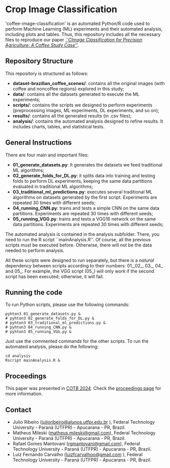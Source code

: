 # Crop Image Classification

'coffee-image-classification' is an automated Python/R code used to perform Machine Learning (ML) experiments and their automated analysis, including plots and tables. Thus, this repository includes all the necessary files to reproduce our paper [*``CImage Classification for Precision Agriculture: A Coffee Study Case''*](https://periodicos.univali.br/index.php/acotb/article/view/20331).

## Repository Structure

This repository is structured as follows:
- **dataset-brazilian_coffee_scenes/**: contains all the original images (with coffee and noncoffee regions) explored in this study;
- **data/**: contains all the datasets generated to execute the ML experiments;
- **scripts/**: contains the scripts we designed to perform experiments (preprocessing images, ML experiments, DL experiments, and so on);
- **results/**: contains all the generated results (in .csv files);
- **analysis/**: contains the automated analysis designed to refine results. It includes charts, tables, and statistical tests.

## General Instructions

There are four main and important files:

- **01_generate_datasets.py**: It generates the datasets we feed traditional ML algorithms;
- **02_generate_folds_for_DL.py**: it splits data into training and testing folds to perform DL experiments, keeping the same data partitions evaluated in traditional ML algorithms;
- **03_traditional_ml_predictions.py**: executes several traditional ML algorithms on datasets generated by the first script. Experiments are repeated 30 times with different seeds;
- **04_running_CNN.py**: trains and tests a simple CNN on the same data partitions. Experiments are repeated 30 times with different seeds;
- **05_running_VGG.py**: trains and tests a VGG16 network on the same data partitions. Experiments are repeated 30 times with different seeds;

The automated analysis is contained in the analysis subfolder. There, you need to run the R script ``mainAnalysis.R''. Of course, all the previous scripts must be executed before. Otherwise, there will not be the data needed to perform analysis.

All these scripts were designed to run separately, but there is a *natural* dependency between scripts according to their numbers: 01_,02_, 03_, 04_ and 05_. For example, the VGG script (05_) will only work if the second script has been executed; otherwise, it will fail.

## Running the code

To run Python scripts, please use the following commands:

```
pyhton3 01_generate_datasets.py & 
# pyhton3 02_generate_folds_for_DL.py & 
# pyhton3 03_traditional_ml_predictions.py & 
# pyhton3 04_running_CNN.py &
# pyhton3 05_running_VGG.py &
```

Just use the commented commands for the other scripts. To run the automated analysis, please do the following:

```
cd analysis
Rscript mainAnalysis.R &
```

## Proceedings

This paper was presented in [COTB 2024](https://periodicos.univali.br/index.php/acotb/issue/view/730). Check the [proceedings page](https://periodicos.univali.br/index.php/acotb/article/view/20331) for more information.

## Contact

- Julio Ribeiro (julioribeiro@alunos.utfpr.edu.br ), Federal Technology University - Paraná (UTFPR) - Apucarana - PR, Brazil.
- Matheus Mileski (matheus.mileski@gmail.com), Federal Technology University - Paraná (UTFPR) - Apucarana - PR, Brazil.
- Rafael Gomes Mantovani (rgmantovani@gmail.com), Federal Technology University - Paraná (UTFPR) - Apucarana - PR, Brazil.
- Luiz Fernando Carvalho (luizfcarvalhoo@gmail.com ), Federal Technology University - Paraná (UTFPR) - Apucarana - PR, Brazil.
